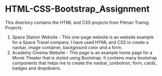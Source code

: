 # HTML-CSS-Bootstrap_Assignment
This directory contains the HTML and CSS projects from Pitman Trainig.
Projects:
  1. Space Station Website - This one-page website is an website example for a Space Travel company. I have used HYML and CSS to create a navbar, image container, background color and a form.
  2. Academy Cinema Website - This page is an example home page for a Movie Theater that is styled using Bootstrap. It contains many bootstrap components that helps me to create the navbar, jumbotron, form, cards, badges and dropdowns.
